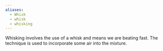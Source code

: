 ```yaml
---
aliases:
  - Whisk
  - whisk
  - whisking
---
```


Whisking involves the use of a whisk and means we are beating fast. The technique is used to incorporate some air into the mixture.
